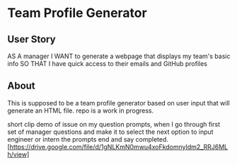 # Team Profile Generator

## User Story
AS A manager
I WANT to generate a webpage that displays my team's basic info
SO THAT I have quick access to their emails and GitHub profiles

## About
This is supposed to be a team profile generator based on user input that will generate an HTML file. 
repo is a work in progress.

short clip demo of issue on my question prompts, when I go through first set of manager questions and make it to select the next option to input engineer or intern the prompts end and say completed.
[https://drive.google.com/file/d/1gNLKmN0mwu4xoFkdomnyIdm2_RRJ6MLh/view]